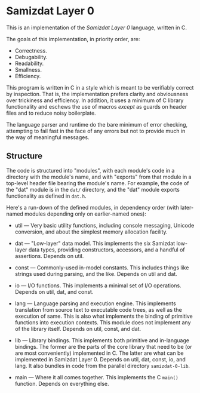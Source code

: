 Samizdat Layer 0
================

This is an implementation of the *Samizdat Layer 0* language, written in
C.

The goals of this implementation, in priority order, are:

* Correctness.
* Debugability.
* Readability.
* Smallness.
* Efficiency.

This program is written in C in a style which is meant to be
verifiably correct by inspection. That is, the implementation
prefers clarity and obviousness over trickiness and efficiency. In
addition, it uses a minimum of C library functionality and eschews
the use of macros *except* as guards on header files and to
reduce noisy boilerplate.

The language parser and runtime do the bare minimum of error
checking, attempting to fail fast in the face of any errors but not to
provide much in the way of meaningful messages.


Structure
---------

The code is structured into "modules", with each module's code in a
directory with the module's name, and with "exports" from that module
in a top-level header file bearing the module's name. For example,
the code of the "dat" module is in the `dat/` directory, and the
"dat" module exports functionality as defined in `dat.h`.

Here's a run-down of the defined modules, in dependency order (with
later-named modules depending only on earlier-named ones):

* util &mdash; Very basic utility functions, including console
  messaging, Unicode conversion, and about the simplest memory
  allocation facility.

* dat &mdash; "Low-layer" data model. This implements the six
  Samizdat low-layer data types, providing constructors, accessors,
  and a handful of assertions. Depends on util.

* const &mdash; Commonly-used in-model constants. This includes things
  like strings used during parsing, and the like. Depends on util
  and dat.

* io &mdash; I/O functions. This implements a minimal set of I/O
  operations. Depends on util, dat, and const.

* lang &mdash; Language parsing and execution engine. This implements
  translation from source text to executable code trees, as well as
  the execution of same. This is also what implements the binding of
  primitive functions into execution contexts. This module does
  not implement any of the library itself. Depends on util, const, and dat.

* lib &mdash; Library bindings. This implements both primitive and
  in-language bindings. The former are the parts of the core library
  that need to be (or are most conveniently) implemented in C. The
  latter are what can be implemented in Samizdat Layer 0. Depends on
  util, dat, const, io, and lang. It also bundles in code from the
  parallel directory `samizdat-0-lib`.

* main &mdash; Where it all comes together. This implements the
  C `main()` function. Depends on everything else.
